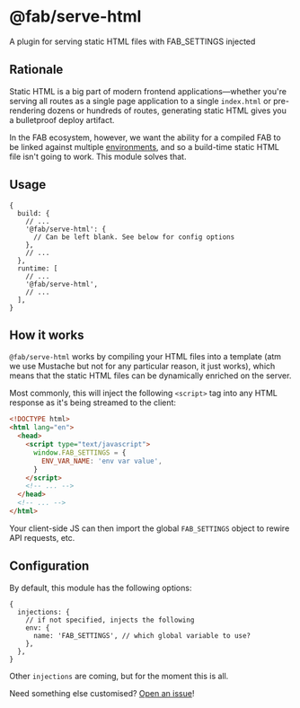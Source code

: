 # @fab/serve-html

A plugin for serving static HTML files with FAB_SETTINGS injected

## Rationale

Static HTML is a big part of modern frontend applications—whether you're serving all routes as a single page application to a single `index.html` or pre-rendering dozens or hundreds of routes, generating static HTML gives you a bulletproof deploy artifact.

In the FAB ecosystem, however, we want the ability for a compiled FAB to be linked against multiple [environments](https://fab.dev/kb/environment-variables), and so a build-time static HTML file isn't going to work. This module solves that.

## Usage

```json5
{
  build: {
    // ...
    '@fab/serve-html': {
      // Can be left blank. See below for config options
    },
    // ...
  },
  runtime: [
    // ...
    '@fab/serve-html',
    // ...
  ],
}
```

## How it works

`@fab/serve-html` works by compiling your HTML files into a template (atm we use Mustache but not for any particular reason, it just works), which means that the static HTML files can be dynamically enriched on the server.

Most commonly, this will inject the following `<script>` tag into any HTML response as it's being streamed to the client:

```html
<!DOCTYPE html>
<html lang="en">
  <head>
    <script type="text/javascript">
      window.FAB_SETTINGS = {
        ENV_VAR_NAME: 'env var value',
      }
    </script>
    <!-- ... -->
  </head>
  <!-- ... -->
</html>
```

Your client-side JS can then import the global `FAB_SETTINGS` object to rewire API requests, etc.

## Configuration

By default, this module has the following options:

```json5
{
  injections: {
    // if not specified, injects the following
    env: {
      name: 'FAB_SETTINGS', // which global variable to use?
    },
  },
}
```

Other `injections` are coming, but for the moment this is all.

Need something else customised? [Open an issue](https://github.com/fab-spec/fab/issues)!
